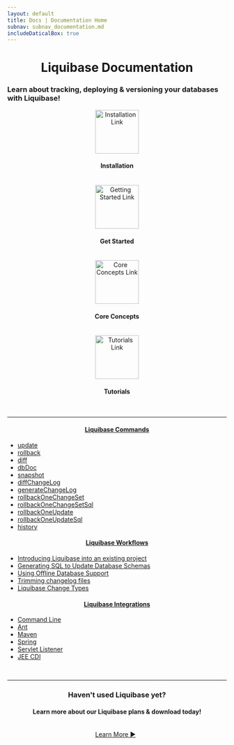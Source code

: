 ```yaml
---
layout: default
title: Docs | Documentation Home 
subnav: subnav_documentation.md
includeDaticalBox: true
---
```

<div align="center">
<h1> Liquibase Documentation</h1>
</div>

### Learn about tracking, deploying & versioning your databases with Liquibase!

<div class="doc-tile-container">
    <div class="tile-item" align="center">
        <a href="/documentation/installation/index.html"><img src="/images/documentation/installation.png" width="100px" alt="Installation Link"></a>
        <h4>Installation</h4>
        <br>
    </div>
    <div class="tile-item" align="center">
        <a href="/get_started/index.html"><img src="/images/documentation/get-started.png" width="100px" alt="Getting Started Link"></a>
        <h4>Get Started</h4>
        <br>
    </div>
    <div class="tile-item" align="center">
        <a href="/documentation/core-concepts/index.html"><img src="/images/documentation/core-concepts.png" width="100px" alt="Core Concepts Link"></a>
        <h4>Core Concepts</h4>
        <br>
    </div>
    <div class="tile-item" align="center">
        <a href="/documentation/tutorials/index.html"><img src="/images/documentation/tutorial.png" width="100px" alt="Tutorials Link"></a>
        <h4>Tutorials</h4>
        <br>
    </div>
</div>
<hr>
<div class="docs-row">
  <div class="docs-column">
    <div align="center"><h4><u><b>Liquibase Commands</b></u></h4></div>
    <ul>
        <li><a href="update.html">update</a></li>
        <li><a href="rollback.html">rollback</a></li>
        <li><a href="diff.html">diff</a></li>
        <li><a href="dbdoc.html">dbDoc</a></li>
        <li><a href="snapshot.html">snapshot</a></li>
        <li><a href="diffChangeLog.html">diffChangeLog</a></li>
        <li><a href="generating_changelogs.html">generateChangeLog</a></li>
        <li><a href="rollbackonechangeset.html">rollbackOneChangeSet</a></li>
        <li><a href="rollbackonechangesetsql.html">rollbackOneChangeSetSql</a></li>
        <li><a href="rollbackoneupdate.html">rollbackOneUpdate</a></li>
        <li><a href="rollbackoneupdatesql.html">rollbackOneUpdateSql</a></li>
        <li><a href="history.html">history</a></li>
    </ul>
  </div>
  <div class="docs-column">
    <div align="center"><h4><u><b>Liquibase Workflows</b></u></h4></div>
    <ul>
        <li><a href="existing_project.html">Introducing Liquibase into an existing project</a></li>
        <li><a href="generate-sql-update-schemas.html">Generating SQL to Update Database Schemas</a></li>
        <li><a href="offline.html">Using Offline Database Support</a></li>
        <li><a href="trimming_changelogs.html">Trimming changelog files</a></li>
        <li><a href="/documentation/changes/index.html">Liquibase Change Types</a></li>
    </ul>
  </div>
  <div class="docs-column">
    <div align="center"><h4><u><b>Liquibase Integrations</b></u></h4></div>
    <ul>
        <li><a href="command_line.html">Command Line</a></li>
        <li><a href="ant/index.html">Ant</a></li>
        <li><a href="maven/index.html">Maven</a></li>
        <li><a href="spring.html">Spring</a></li>
        <li><a href="servlet_listener.html">Servlet Listener</a></li>
        <li><a href="cdi.html">JEE CDI</a></li>
    </ul>
  </div>
</div>
<br>
<hr>
<div align="center">
<h3>Haven't used Liquibase yet?</h3>
<h4>Learn more about our Liquibase plans & download today!</h4>
<br>
</div>

<div class="cta-container" style="margin-left: auto; margin-right: auto; width: 100px; height: 50px">
<div class="cta cta--block"><a href="https://download.liquibase.org/">Learn More ►</a></div></div>

<br>
